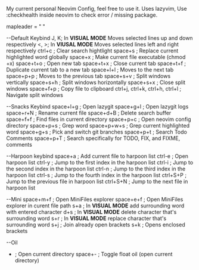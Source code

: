 My current personal Neovim Config, feel free to use it.
Uses lazyvim, 
Use :checkhealth inside neovim to check error / missing package.

mapleader = " "

--Default Keybind 
J, K; In **VISUAL MODE** Moves selected lines up and down respectively
<, >; In **VIUSAL MODE** Moves selected lines left and right respectively
ctrl+c ; Clear search hightlight
space+s ; Replace current highlighted word globally
space+x ; Make current file executable (chmod +x)
space+t+o ; Open new tab
space+t+x ; Close current tab
space+t+f ; Duplicate current tab to a new tab
space+l+l ; Moves to the next tab
space+p+p ; Moves to the previous tab
space+s+v ; Split windows vertically
space+s+h ; Split windows horizontally
space+s+x ; Close split windows
space+f+p ; Copy file to clipboard
ctrl+j, ctrl+k, ctrl+h, ctrl+l ; Navigate split windows

--Snacks Keybind
space+l+g ; Open lazygit
space+g+l ; Open lazygit logs
space+r+N ; Rename current file
space+d+B ; Delete search buffer
space+f+f ; Find files in current directory
space+p+c ; Open neovim config directory
space+p+s ; Grep word
space+p+w+s ; Grep current highlighted word
space+g+s ; Pick and switch git branches
space+p+t ; Search Todo Comments
space+p+T ; Search specifically for TODO, FIX, and FIXME, comments

--Harpoon keybind
space+a ; Add current file to harpoon list
ctrl-e ; Open harpoon list
ctrl-y ; Jump to the first index in the harpoon list
ctrl-i ; Jump to the second index in the harpoon list
ctrl-n ; Jump to the third index in the harpoon list
ctrl-s ; Jump to the fourth index in the harpoon list
ctrl+S+P ; Jump to the previous file in harpoon list
ctrl+S+N ; Jump to the next file in harpoon list

--Mini
space+m+f ; Open MiniFiles explorer
space+e+f ; Open MiniFiles explorer in curent file path
s+a ; In **VISUAL MODE** add surrounding word with entered character
d+s ; In **VISUAL MODE** delete character that's surrounding word
s+r ; In **VISUAL MODE** replace character that's surrounding word
s+j ; Join already open brackets
s+k ; Opens enclosed brackets

--Oil
- ; Open current directory
space+- ; Toggle float oil (open current directory)
